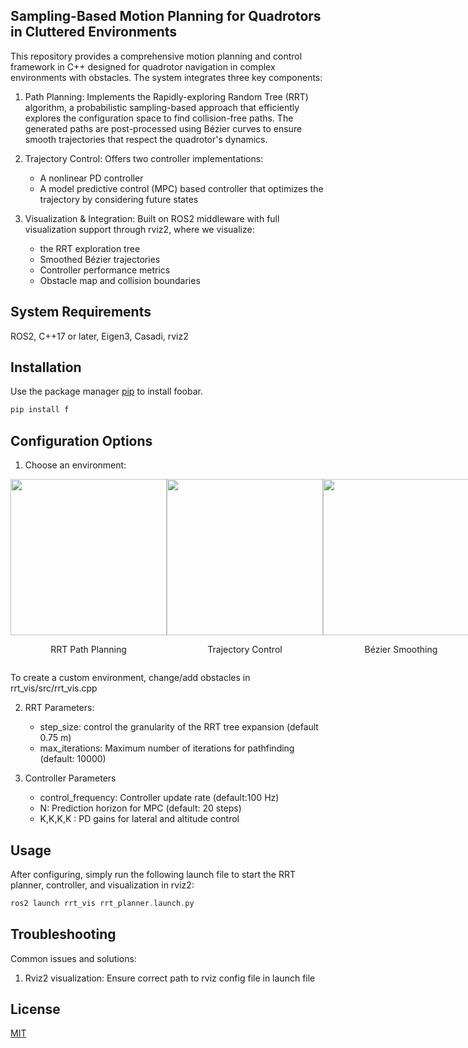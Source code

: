 ## Sampling-Based Motion Planning for Quadrotors in Cluttered Environments 

This repository provides a comprehensive motion planning and control framework in C++ designed for quadrotor navigation in complex environments with obstacles. The system integrates three key components:

1. Path Planning: Implements the Rapidly-exploring Random Tree (RRT) algorithm, a probabilistic sampling-based approach that efficiently explores the configuration space to find collision-free paths. The generated paths are post-processed using Bézier curves to ensure smooth trajectories that respect the quadrotor's dynamics.

2. Trajectory Control: Offers two controller implementations:
   - A nonlinear PD controller 
   - A model predictive control (MPC) based controller that optimizes the trajectory by considering future states

3. Visualization & Integration: Built on ROS2 middleware with full visualization support through rviz2, where we visualize:

   - the RRT exploration tree
   - Smoothed Bézier trajectories
   - Controller performance metrics
   - Obstacle map and collision boundaries

## System Requirements

ROS2, C++17 or later, Eigen3, Casadi, rviz2

## Installation

Use the package manager [pip](https://pip.pypa.io/en/stable/) to install foobar.

```bash
pip install f
```

## Configuration Options

1. Choose an environment:

<div align="center">
  <div style="display: flex; justify-content: space-between;">
    <div>
      <img src="docs/media/rrt_demo.gif" width="250"/>
      <p>RRT Path Planning</p>
    </div>
    <div>
      <img src="docs/media/control_demo.gif" width="250"/>
      <p>Trajectory Control</p>
    </div>
    <div>
      <img src="docs/media/bezier_demo.gif" width="250"/>
      <p>Bézier Smoothing</p>
    </div>
  </div>
</div>


To create a custom environment, change/add obstacles in rrt_vis/src/rrt_vis.cpp

2. RRT Parameters:
   - step_size: control the granularity of the RRT tree expansion (default 0.75 m)
   - max_iterations: Maximum number of iterations for pathfinding (default: 10000) 

3. Controller Parameters
   - control_frequency: Controller update rate (default:100 Hz)
   - N: Prediction horizon for MPC (default: 20 steps)
   - K,K,K,K : PD gains for lateral and altitude control


## Usage

After configuring, simply run the following launch file to start the RRT planner, controller, and visualization in rviz2:

```C++
ros2 launch rrt_vis rrt_planner.launch.py
```

## Troubleshooting

Common issues and solutions:
1. Rviz2 visualization: Ensure correct path to rviz config file in launch file


## License

[MIT](https://choosealicense.com/licenses/mit/)